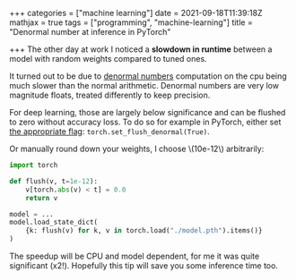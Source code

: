 +++
categories = ["machine learning"]
date = 2021-09-18T11:39:18Z
mathjax = true
tags = ["programming", "machine-learning"]
title = "Denormal number at inference in PyTorch"

+++
The other day at work I noticed a **slowdown in runtime** between a model with random weights compared to tuned ones.

It turned out to be due to [denormal numbers](https://en.m.wikipedia.org/wiki/Subnormal_number) computation on the cpu being much slower than the normal arithmetic. Denormal numbers are very low magnitude floats, treated differently to keep precision.

For deep learning, those are largely below significance and can be flushed to zero without accuracy loss. To do so for example in PyTorch, either set [the appropriate flag](https://pytorch.org/docs/stable/generated/torch.set_flush_denormal.html "https://pytorch.org/docs/stable/generated/torch.set_flush_denormal.html"): `torch.set_flush_denormal(True)`.

Or manually round down your weights, I choose \\(10e-12\\) arbitrarily:

```python
import torch

def flush(v, t=1e-12):
    v[torch.abs(v) < t] = 0.0
    return v

model = ...
model.load_state_dict(
    {k: flush(v) for k, v in torch.load("./model.pth").items()}
)

```

The speedup will be CPU and model dependent, for me it was quite significant (x2!). Hopefully this tip will save you some inference time too.